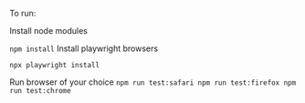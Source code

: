 

To run:

Install node modules

`
    npm install
`
Install playwright browsers

`
npx playwright install
`

Run browser of your choice
`
    npm run test:safari
    npm run test:firefox
    npm run test:chrome
`